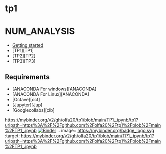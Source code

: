 # tp1
# NUM_ANALYSIS
<!-- START doctoc generated TOC please keep comment here to allow auto update -->
<!-- DON'T EDIT THIS SECTION, INSTEAD RE-RUN doctoc TO UPDATE -->



- [Getting started](#getting-started)
- [TP1][TP1]
- [TP2][TP2]
- [TP3][TP3]


<!-- END doctoc generated TOC please keep comment here to allow auto update -->

## Requirements

* [ANACONDA For windows][ANACONDA] 
* [ANACONDA For Linux][ANACONDA]
* [Octave][oct]
* [Jupyter][Jup]
* [Googlecollabs][clb]

https://mybinder.org/v2/gh/olfa20/tp1/blob/main/TP1_.ipynb/tp1?urlpath=https%3A%2F%2Fgithub.com%2Folfa20%2Ftp1%2Fblob%2Fmain%2FTP1_.ipynb
[![Binder](https://mybinder.org/badge_logo.svg)](https://mybinder.org/v2/gh/olfa20/tp1/blob/main/TP1_.ipynb/tp1?urlpath=https%3A%2F%2Fgithub.com%2Folfa20%2Ftp1%2Fblob%2Fmain%2FTP1_.ipynb)
.. image:: https://mybinder.org/badge_logo.svg
 :target: https://mybinder.org/v2/gh/olfa20/tp1/blob/main/TP1_.ipynb/tp1?urlpath=https%3A%2F%2Fgithub.com%2Folfa20%2Ftp1%2Fblob%2Fmain%2FTP1_.ipynb
